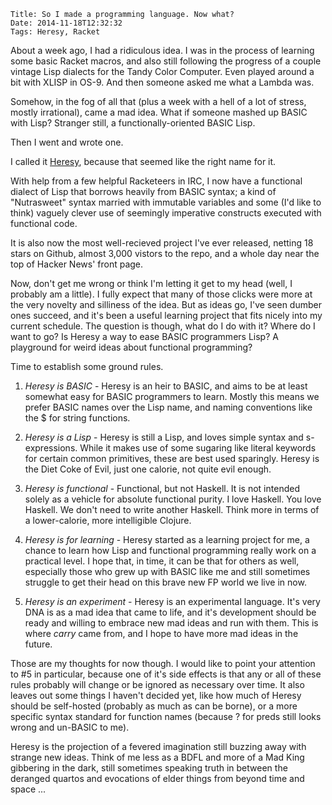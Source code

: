     Title: So I made a programming language. Now what?
    Date: 2014-11-18T12:32:32
    Tags: Heresy, Racket

About a week ago, I had a ridiculous idea. I was in the process of learning some basic Racket macros, and also still following the progress of a couple vintage Lisp dialects for the Tandy Color Computer. Even played around a bit with XLISP in OS-9. And then someone asked me what a Lambda was.

Somehow, in the fog of all that (plus a week with a hell of a lot of stress, mostly irrational), came a mad idea. What if someone mashed up BASIC with Lisp? Stranger still, a functionally-oriented BASIC Lisp. 

Then I went and wrote one.

I called it [Heresy](https://github.com/jarcane/heresy), because that seemed like the right name for it.

<!-- more -->
With help from a few helpful Racketeers in IRC, I now have a functional dialect of Lisp that borrows heavily from BASIC syntax; a kind of "Nutrasweet" syntax married with immutable variables and some (I'd like to think) vaguely clever use of seemingly imperative constructs executed with functional code.

It is also now the most well-recieved project I've ever released, netting 18 stars on Github, almost 3,000 vistors to the repo, and a whole day near the top of Hacker News' front page.

Now, don't get me wrong or think I'm letting it get to my head (well, I probably am a little). I fully expect that many of those clicks were more at the very novelty and silliness of the idea. But as ideas go, I've seen dumber ones succeed, and it's been a useful learning project that fits nicely into my current schedule. The question is though, what do I do with it? Where do I want to go? Is Heresy a way to ease BASIC programmers Lisp? A playground for weird ideas about functional programming?

Time to establish some ground rules.

1. *Heresy is BASIC* - Heresy is an heir to BASIC, and aims to be at least somewhat easy for BASIC programmers to learn. Mostly this means we prefer BASIC names over the Lisp name, and naming conventions like the $ for string functions.

2. *Heresy is a Lisp* - Heresy is still a Lisp, and loves simple syntax and s-expressions. While it makes use of some sugaring like literal keywords for certain common primitives, these are best used sparingly. Heresy is the Diet Coke of Evil, just one calorie, not quite evil enough.

3. *Heresy is functional* - Functional, but not Haskell. It is not intended solely as a vehicle for absolute functional purity. I love Haskell. You love Haskell. We don't need to write another Haskell. Think more in terms of a lower-calorie, more intelligible Clojure. 

4. *Heresy is for learning* - Heresy started as a learning project for me, a chance to learn how Lisp and functional programming really work on a practical level. I hope that, in time, it can be that for others as well, especially those who grew up with BASIC like me and still sometimes struggle to get their head on this brave new FP world we live in now. 

5. *Heresy is an experiment* - Heresy is an experimental language. It's very DNA is as a mad idea that came to life, and it's development should be ready and willing to embrace new mad ideas and run with them. This is where *carry* came from, and I hope to have more mad ideas in the future. 

Those are my thoughts for now though. I would like to point your attention to #5 in particular, because one of it's side effects is that any or all of these rules probably will change or be ignored as necessary over time. It also leaves out some things I haven't decided yet, like how much of Heresy should be self-hosted (probably as much as can be borne), or a more specific syntax standard for function names (because ? for preds still looks wrong and un-BASIC to me).

Heresy is the projection of a fevered imagination still buzzing away with strange new ideas. Think of me less as a BDFL and more of a Mad King gibbering in the dark, still sometimes speaking truth in between the deranged quartos and evocations of elder things from beyond time and space ...
